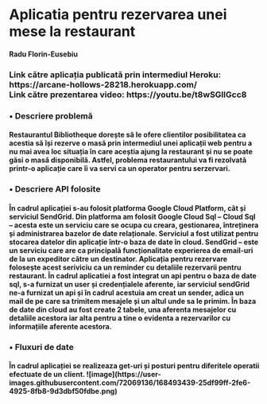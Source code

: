 # Aplicatia pentru rezervarea unei mese la restaurant
<h4>Radu Florin-Eusebiu</h4>
<h3>Link către aplicația publicată prin intermediul Heroku: https://arcane-hollows-28218.herokuapp.com/ </br>
Link către prezentarea video:  https://youtu.be/t8wSGllGcc8
</h3>
<h3>•	Descriere problemă </h3>
<h4>Restaurantul Bibliotheque dorește să le ofere clientilor posibilitatea ca acestia să își rezerve o masă prin intermediul unei aplicații web pentru a nu mai avea loc situația în care aceștia ajung la restaurant și nu se poate găsi o masă disponibilă. Astfel, problema restaurantului va fi rezolvată printr-o aplicație care îi va servi ca un operator pentru serzervari.</h4>
<h3>•	Descriere API folosite </h3>
<h4>În cadrul aplicației s-au folosit platforma Google Cloud Platform, cât și serviciul SendGrid.
Din platforma am folosit Google Cloud Sql – Cloud Sql – acesta este un serviciu care se ocupa cu creara, gestionarea, întreținera și administrarea bazelor de date relaționale. Serviciul a fost utilizat pentru stocarea datelor din aplicație într-o baza de date în cloud.
SendGrid – este un serviciu care are ca principală funcționalitate experierea de email-uri de la un expeditor către un destinator. Aplicația pentru rezervare folosește acest seriviciu ca un reminder cu detaliile rezervarii pentru restaurant.
În cadrul aplicatiei a fost integrat un api pentru o baza de date sql, s-a furnizat un user și credențialele aferente, iar serviciul sendGrid ne-a furnizat un api și în cadrul acestuia am creat un sender, adica un mail de pe care sa trimitem mesajele și un altul unde sa le primim. 
În baza de date din cloud au fost create 2 tabele, una aferenta mesajelor cu detaliile acestora iar alta pentru a tine o evidenta a rezervarilor cu informațiile aferente acestora.
</h4>
<h3>•	Fluxuri de date </h3>
<h4>În cadrul aplicației se realizeaza get-uri și posturi pentru diferitele operatii efectuate de un client.
![image](https://user-images.githubusercontent.com/72069136/168493439-25df99ff-2fe6-4925-8fb8-9d3dbf50fdbe.png)
</h4>
